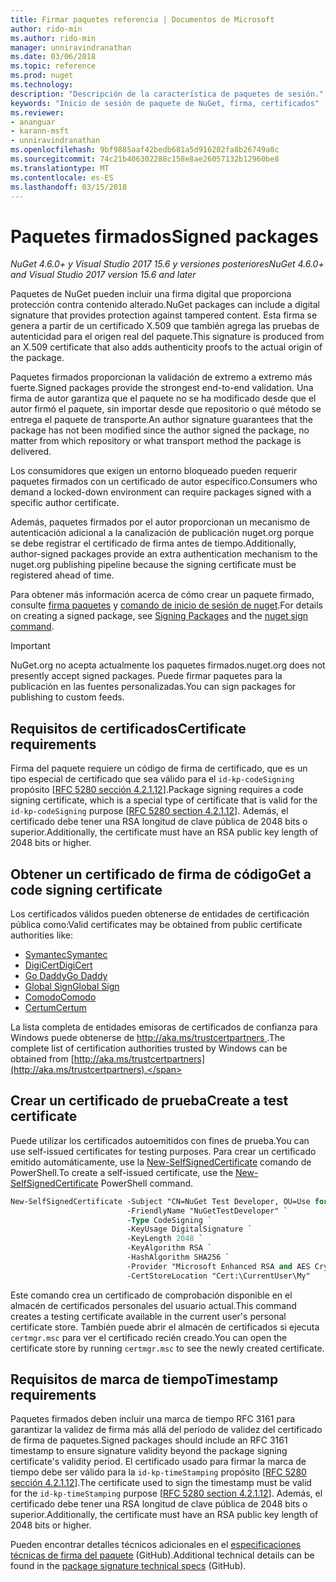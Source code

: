 ```yaml
---
title: Firmar paquetes referencia | Documentos de Microsoft
author: rido-min
ms.author: rido-min
manager: unniravindranathan
ms.date: 03/06/2018
ms.topic: reference
ms.prod: nuget
ms.technology: 
description: "Descripción de la característica de paquetes de sesión."
keywords: "Inicio de sesión de paquete de NuGet, firma, certificados"
ms.reviewer:
- ananguar
- karann-msft
- unniravindranathan
ms.openlocfilehash: 9bf9885aaf42bedb681a5d916202fa8b26749a0c
ms.sourcegitcommit: 74c21b406302288c158e8ae26057132b12960be8
ms.translationtype: MT
ms.contentlocale: es-ES
ms.lasthandoff: 03/15/2018
---
```

# <a name="signed-packages"></a><span data-ttu-id="935a9-104">Paquetes firmados</span><span class="sxs-lookup"><span data-stu-id="935a9-104">Signed packages</span></span>

<span data-ttu-id="935a9-105">*NuGet 4.6.0+ y Visual Studio 2017 15.6 y versiones posteriores*</span><span class="sxs-lookup"><span data-stu-id="935a9-105">*NuGet 4.6.0+ and Visual Studio 2017 version 15.6 and later*</span></span>

<span data-ttu-id="935a9-106">Paquetes de NuGet pueden incluir una firma digital que proporciona protección contra contenido alterado.</span><span class="sxs-lookup"><span data-stu-id="935a9-106">NuGet packages can include a digital signature that provides protection against tampered content.</span></span> <span data-ttu-id="935a9-107">Esta firma se genera a partir de un certificado X.509 que también agrega las pruebas de autenticidad para el origen real del paquete.</span><span class="sxs-lookup"><span data-stu-id="935a9-107">This signature is produced from an X.509 certificate that also adds authenticity proofs to the actual origin of the package.</span></span>

<span data-ttu-id="935a9-108">Paquetes firmados proporcionan la validación de extremo a extremo más fuerte.</span><span class="sxs-lookup"><span data-stu-id="935a9-108">Signed packages provide the strongest end-to-end validation.</span></span> <span data-ttu-id="935a9-109">Una firma de autor garantiza que el paquete no se ha modificado desde que el autor firmó el paquete, sin importar desde que repositorio o qué método se entrega el paquete de transporte.</span><span class="sxs-lookup"><span data-stu-id="935a9-109">An author signature guarantees that the package has not been modified since the author signed the package, no matter from which repository or what transport method the package is delivered.</span></span>

<span data-ttu-id="935a9-110">Los consumidores que exigen un entorno bloqueado pueden requerir paquetes firmados con un certificado de autor específico.</span><span class="sxs-lookup"><span data-stu-id="935a9-110">Consumers who demand a locked-down environment can require packages signed with a specific author certificate.</span></span>

<span data-ttu-id="935a9-111">Además, paquetes firmados por el autor proporcionan un mecanismo de autenticación adicional a la canalización de publicación nuget.org porque se debe registrar el certificado de firma antes de tiempo.</span><span class="sxs-lookup"><span data-stu-id="935a9-111">Additionally, author-signed packages provide an extra authentication mechanism to the nuget.org publishing pipeline because the signing certificate must be registered ahead of time.</span></span>

<span data-ttu-id="935a9-112">Para obtener más información acerca de cómo crear un paquete firmado, consulte [firma paquetes](../create-packages/Sign-a-package.md) y [comando de inicio de sesión de nuget](../tools/cli-ref-sign.md).</span><span class="sxs-lookup"><span data-stu-id="935a9-112">For details on creating a signed package, see [Signing Packages](../create-packages/Sign-a-package.md) and the [nuget sign command](../tools/cli-ref-sign.md).</span></span>

> [!Important]
> <span data-ttu-id="935a9-113">NuGet.org no acepta actualmente los paquetes firmados.</span><span class="sxs-lookup"><span data-stu-id="935a9-113">nuget.org does not presently accept signed packages.</span></span> <span data-ttu-id="935a9-114">Puede firmar paquetes para la publicación en las fuentes personalizadas.</span><span class="sxs-lookup"><span data-stu-id="935a9-114">You can sign packages for publishing to custom feeds.</span></span>

## <a name="certificate-requirements"></a><span data-ttu-id="935a9-115">Requisitos de certificados</span><span class="sxs-lookup"><span data-stu-id="935a9-115">Certificate requirements</span></span>

<span data-ttu-id="935a9-116">Firma del paquete requiere un código de firma de certificado, que es un tipo especial de certificado que sea válido para el `id-kp-codeSigning` propósito [[RFC 5280 sección 4.2.1.12](https://tools.ietf.org/html/rfc5280#section-4.2.1.12)].</span><span class="sxs-lookup"><span data-stu-id="935a9-116">Package signing requires a code signing certificate, which is a special type of certificate that is valid for the `id-kp-codeSigning` purpose [[RFC 5280 section 4.2.1.12](https://tools.ietf.org/html/rfc5280#section-4.2.1.12)].</span></span> <span data-ttu-id="935a9-117">Además, el certificado debe tener una RSA longitud de clave pública de 2048 bits o superior.</span><span class="sxs-lookup"><span data-stu-id="935a9-117">Additionally, the certificate must have an RSA public key length of 2048 bits or higher.</span></span>

## <a name="get-a-code-signing-certificate"></a><span data-ttu-id="935a9-118">Obtener un certificado de firma de código</span><span class="sxs-lookup"><span data-stu-id="935a9-118">Get a code signing certificate</span></span>

<span data-ttu-id="935a9-119">Los certificados válidos pueden obtenerse de entidades de certificación pública como:</span><span class="sxs-lookup"><span data-stu-id="935a9-119">Valid certificates may be obtained from public certificate authorities like:</span></span>

- [<span data-ttu-id="935a9-120">Symantec</span><span class="sxs-lookup"><span data-stu-id="935a9-120">Symantec</span></span>](https://trustcenter.websecurity.symantec.com/process/trust/productOptions?productType=SoftwareValidationClass3)
- [<span data-ttu-id="935a9-121">DigiCert</span><span class="sxs-lookup"><span data-stu-id="935a9-121">DigiCert</span></span>](https://www.digicert.com/code-signing/)
- [<span data-ttu-id="935a9-122">Go Daddy</span><span class="sxs-lookup"><span data-stu-id="935a9-122">Go Daddy</span></span>](https://www.godaddy.com/web-security/code-signing-certificate)
- [<span data-ttu-id="935a9-123">Global Sign</span><span class="sxs-lookup"><span data-stu-id="935a9-123">Global Sign</span></span>](https://www.globalsign.com/en/code-signing-certificate/)
- [<span data-ttu-id="935a9-124">Comodo</span><span class="sxs-lookup"><span data-stu-id="935a9-124">Comodo</span></span>](https://www.comodo.com/e-commerce/code-signing/code-signing-certificate.php)
- [<span data-ttu-id="935a9-125">Certum</span><span class="sxs-lookup"><span data-stu-id="935a9-125">Certum</span></span>](https://www.certum.eu/certum/cert,offer_en_open_source_cs.xml) 

<span data-ttu-id="935a9-126">La lista completa de entidades emisoras de certificados de confianza para Windows puede obtenerse de [ http://aka.ms/trustcertpartners ](http://aka.ms/trustcertpartners).</span><span class="sxs-lookup"><span data-stu-id="935a9-126">The complete list of certification authorities trusted by Windows can be obtained from [http://aka.ms/trustcertpartners](http://aka.ms/trustcertpartners).</span></span>

## <a name="create-a-test-certificate"></a><span data-ttu-id="935a9-127">Crear un certificado de prueba</span><span class="sxs-lookup"><span data-stu-id="935a9-127">Create a test certificate</span></span>

<span data-ttu-id="935a9-128">Puede utilizar los certificados autoemitidos con fines de prueba.</span><span class="sxs-lookup"><span data-stu-id="935a9-128">You can use self-issued certificates for testing purposes.</span></span> <span data-ttu-id="935a9-129">Para crear un certificado emitido automáticamente, use la [New-SelfSignedCertificate](https://docs.microsoft.com/en-us/powershell/module/pkiclient/new-selfsignedcertificate) comando de PowerShell.</span><span class="sxs-lookup"><span data-stu-id="935a9-129">To create a self-issued certificate, use the [New-SelfSignedCertificate](https://docs.microsoft.com/en-us/powershell/module/pkiclient/new-selfsignedcertificate) PowerShell command.</span></span>

```ps
New-SelfSignedCertificate -Subject "CN=NuGet Test Developer, OU=Use for testing purposes ONLY" `
                          -FriendlyName "NuGetTestDeveloper" `
                          -Type CodeSigning `
                          -KeyUsage DigitalSignature `
                          -KeyLength 2048 `
                          -KeyAlgorithm RSA `
                          -HashAlgorithm SHA256 `
                          -Provider "Microsoft Enhanced RSA and AES Cryptographic Provider" `
                          -CertStoreLocation "Cert:\CurrentUser\My" 
```

<span data-ttu-id="935a9-130">Este comando crea un certificado de comprobación disponible en el almacén de certificados personales del usuario actual.</span><span class="sxs-lookup"><span data-stu-id="935a9-130">This command creates a testing certificate available in the current user's personal certificate store.</span></span> <span data-ttu-id="935a9-131">También puede abrir el almacén de certificados si ejecuta `certmgr.msc` para ver el certificado recién creado.</span><span class="sxs-lookup"><span data-stu-id="935a9-131">You can open the certificate store by running `certmgr.msc` to see the newly created certificate.</span></span>

## <a name="timestamp-requirements"></a><span data-ttu-id="935a9-132">Requisitos de marca de tiempo</span><span class="sxs-lookup"><span data-stu-id="935a9-132">Timestamp requirements</span></span>

<span data-ttu-id="935a9-133">Paquetes firmados deben incluir una marca de tiempo RFC 3161 para garantizar la validez de firma más allá del período de validez del certificado de firma de paquetes.</span><span class="sxs-lookup"><span data-stu-id="935a9-133">Signed packages should include an RFC 3161 timestamp to ensure signature validity beyond the package signing certificate's validity period.</span></span> <span data-ttu-id="935a9-134">El certificado usado para firmar la marca de tiempo debe ser válido para la `id-kp-timeStamping` propósito [[RFC 5280 sección 4.2.1.12](https://tools.ietf.org/html/rfc5280#section-4.2.1.12)].</span><span class="sxs-lookup"><span data-stu-id="935a9-134">The certificate used to sign the timestamp must be valid for the `id-kp-timeStamping` purpose [[RFC 5280 section 4.2.1.12](https://tools.ietf.org/html/rfc5280#section-4.2.1.12)].</span></span> <span data-ttu-id="935a9-135">Además, el certificado debe tener una RSA longitud de clave pública de 2048 bits o superior.</span><span class="sxs-lookup"><span data-stu-id="935a9-135">Additionally, the certificate must have an RSA public key length of 2048 bits or higher.</span></span>

<span data-ttu-id="935a9-136">Pueden encontrar detalles técnicos adicionales en el [especificaciones técnicas de firma del paquete](https://github.com/NuGet/Home/wiki/Package-Signatures-Technical-Details) (GitHub).</span><span class="sxs-lookup"><span data-stu-id="935a9-136">Additional technical details can be found in the [package signature technical specs](https://github.com/NuGet/Home/wiki/Package-Signatures-Technical-Details) (GitHub).</span></span>
